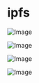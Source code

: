 # ipfs 

![Image](https://github.com/user-attachments/assets/ed7b2dcc-4732-4290-9639-ab0e8feba21e)


![Image](https://github.com/user-attachments/assets/f49866af-34f6-45e7-8649-701da7fb28e5)


![Image](https://github.com/user-attachments/assets/07562325-d6a3-447b-977f-716142eb5da4)

![Image](https://github.com/user-attachments/assets/33c952f4-ccac-4401-9a2c-43811e616877)

